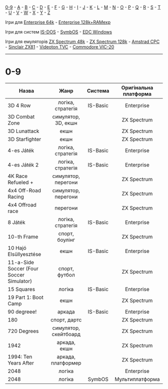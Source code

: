 [0-9](../0/games-0.md) - [A](../a/games-a.md) - [B](../b/games-b.md) - [C](../c/games-c.md) - [D](../d/games-d.md) - [E](../e/games-e.md) - [F](../f/games-f.md) - [G](../g/games-g.md) - [H](../h/games-h.md) - [I](../i/games-i.md) - [J](../j/games-j.md) - [K](../k/games-k.md) - [L](../l/games-l.md) - [M](../m/games-m.md) - [N](../n/games-n.md) - [O](../o/games-o.md) - [P](../p/games-p.md) - [Q](../q/games-q.md) - [R](../r/games-r.md) - [S](../s/games-s.md) - [T](../t/games-t.md) - [U](../u/games-u.md) - [V](../v/games-v.md) - [W](../w/games-w.md) - [X](../x/games-x.md) - [Y](../y/games-y.md) - [Z](../z/games-z.md)

Ігри для [Enterprise 64k](../games-ep64.md) - [Enterprise 128k+RAMexp](../games-epramexp.md)

Ігри для систем [IS-DOS](../games-is-dos.md) - [SymbOS](../games-symbos.md) - [EDC Windows](../games-edcw.md)

Ігри для емуляторів [ZX Spectrum 48k](zxemu/games-zx48.md) - [ZX Spectrum 128k](zxemu/games-zx128.md) - [Amstrad CPC](cpcemu/games-cpc.md) - [Sinclair ZX81](zx81emu/games-zx81.md) - [Videoton TVC](tvcemu/games-tvc.md) - [Commodore VIC-20](vic20emu/games-vic20.md)

----------

# 0-9

|Назва|Жанр|Система|Оригінальна платформа|
|-----|:-----:|:--:|:-------------------:|
|3D 4 Row|логіка, стратегія|IS-Basic|Enterprise|
|3D Combat Zone|симулятор, 3D, екшн||ZX Spectrum|
|3D Lunattack|екшн||ZX Spectrum|
|3D Starfighter|екшн||ZX Spectrum|
|4-es Játék|логіка, стратегія|IS-Basic|Enterprise|
|4-es Játék 2|логіка, стратегія|IS-Basic|Enterprise|
|4K Race Refueled +|симулятор, перегони||ZX Spectrum|
|4x4 Off-Road Racing|симулятор, перегони||ZX Spectrum|
|4x4 Offroad race|перегони||ZX Spectrum|
|8 Játék|логіка, стратегія|IS-Basic|Enterprise|
|10-th Frame|спорт, боулінг||ZX Spectrum|
|10 Hajó Elsüllyesztése|екшн|IS-Basic|Enterprise|
|11-a-Side Soccer (Four Soccer Simulator)|спорт, футбол||ZX Spectrum|
|15 Squares|логіка|IS-Basic|Enterprise|
|19 Part 1: Boot Camp|екшн||ZX Spectrum|
|90 degreee!|аркада|IS-Basic|Enterprise|
|180|спорт, дартс||ZX Spectrum|
|720 Degrees|симулятор, скейтбоард||ZX Spectrum|
|1942|аркада, екшн||ZX Spectrum|
|1994: Ten Years After|аркада, платформер||ZX Spectrum|
|2048|логіка||Enterprise|
|2048|логіка|SymbOS|Мультиплатформа|